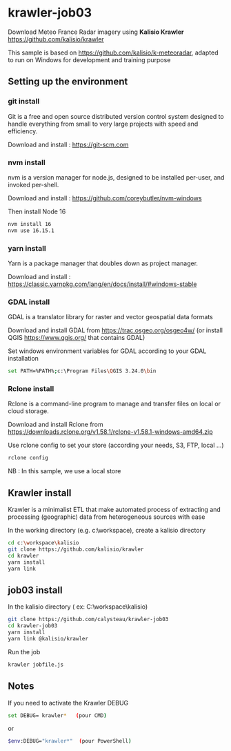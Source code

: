 # krawler-job03

 Download Meteo France Radar imagery using __Kalisio Krawler__ https://github.com/kalisio/krawler
 
 This sample is based on https://github.com/kalisio/k-meteoradar, adapted to run on Windows for development and training purpose

## Setting up the environment

### git install
Git is a free and open source distributed version control system designed to handle everything from small to very large projects with speed and efficiency.

Download and install : https://git-scm.com

### nvm install
nvm is a version manager for node.js, designed to be installed per-user, and invoked per-shell.

Download and install : https://github.com/coreybutler/nvm-windows

Then install Node 16

```bash
nvm install 16
nvm use 16.15.1
```

### yarn install
Yarn is a package manager that doubles down as project manager.

Download and install : https://classic.yarnpkg.com/lang/en/docs/install/#windows-stable

### GDAL install
GDAL is a translator library for raster and vector geospatial data formats

Download and install GDAL from https://trac.osgeo.org/osgeo4w/ (or install QGIS https://www.qgis.org/ that contains GDAL)

Set windows environment variables for GDAL according to your GDAL installation

```bash
set PATH=%PATH%;c:\Program Files\QGIS 3.24.0\bin
```

### Rclone install
Rclone is a command-line program to manage and transfer files on local or cloud storage.

Download and install Rclone from https://downloads.rclone.org/v1.58.1/rclone-v1.58.1-windows-amd64.zip

Use rclone config to set your store (according your needs, S3, FTP, local ...)

```bash
rclone config
```
NB : In this sample, we use a local store

## Krawler install
Krawler is a minimalist ETL that make automated process of extracting and processing (geographic) data from heterogeneous sources with ease

In the working directory (e.g. c:\workspace), create a kalisio directory

```bash
cd c:\workspace\kalisio
git clone https://github.com/kalisio/krawler
cd krawler
yarn install
yarn link
```

## job03 install
In the kalisio directory ( ex: C:\workspace\kalisio)

```bash
git clone https://github.com/calysteau/krawler-job03
cd krawler-job03
yarn install
yarn link @kalisio/krawler
```

Run the job
```bash
krawler jobfile.js
```

## Notes

If you need to activate the Krawler DEBUG

```bash
set DEBUG= krawler*   (pour CMD)
```
or 
```bash
$env:DEBUG="krawler*"  (pour PowerShell)
```
